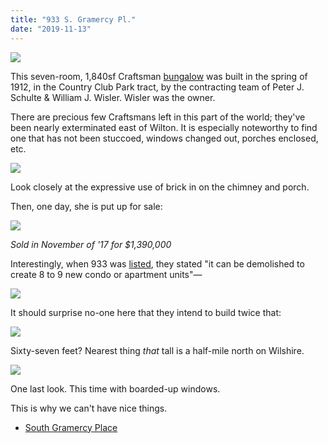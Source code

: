 ```yaml
---
title: "933 S. Gramercy Pl."
date: "2019-11-13"
---
```


![](/images/Screen-Shot-2019-11-11-at-7.09.38-PM-1024x964.jpg)

This seven-room, 1,840sf Craftsman [bungalow](https://laist.com/2016/04/15/bungalow_history.php) was built in the spring of 1912, in the Country Club Park tract, by the contracting team of Peter J. Schulte & William J. Wisler. Wisler was the owner.

There are precious few Craftsmans left in this part of the world; they've been nearly exterminated east of Wilton. It is especially noteworthy to find one that has not been stuccoed, windows changed out, porches enclosed, etc.

![](/images/Screen-Shot-2019-11-11-at-6.17.56-PM-1024x555.jpg)

Look closely at the expressive use of brick in on the chimney and porch.

Then, one day, she is put up for sale:

![](/images/Screen-Shot-2019-11-11-at-7.20.11-PM-1024x784.jpg)

_Sold in November of '17 for $1,390,000_

Interestingly, when 933 was [listed](https://www.redfin.com/CA/Los-Angeles/933-S-Gramercy-Pl-90019/home/6917805), they stated "it can be demolished to create 8 to 9 new condo or apartment units"—

![](/images/Screen-Shot-2019-11-11-at-6.54.49-PM-1024x441.jpg)

It should surprise no-one here that they intend to build twice that:

![](/images/61c14-screen-shot-2019-11-11-at-4.49.50-pm.jpg)

Sixty-seven feet? Nearest thing _that_ tall is a half-mile north on Wilshire.

![](/images/e9938-screen-shot-2019-11-11-at-6.13.31-pm.jpg)

One last look. This time with boarded-up windows.

This is why we can't have nice things.

- [South Gramercy Place](https://www.google.com/maps/search/?api=1&query=34.05476,-118.31333)

